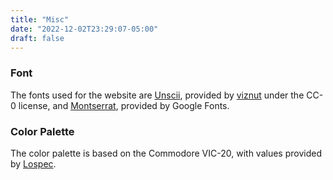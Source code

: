```yaml
---
title: "Misc"
date: "2022-12-02T23:29:07-05:00"
draft: false
---
```


### Font

The fonts used for the website are [Unscii](http://viznut.fi/unscii/), provided by [viznut](http://viznut.fi/en/) under the CC-0 license, and [Montserrat](https://fonts.google.com/specimen/Montserrat), provided by Google Fonts.

### Color Palette

The color palette is based on the Commodore VIC-20, with values provided by [Lospec](https://lospec.com/palette-list/commodore-vic-20).
